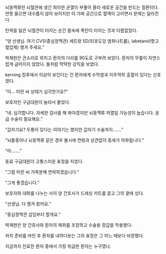 뇌동맥류란 뇌혈관에 생긴 희미한 균열이 부풀어 올라 새로운 공간을 만드는 질환이다. 언뜻 들으면 대수롭지 않아 보이지만 이 가짜 공간으로 혈액이 고이면서 문제는 달라진다.

탄력을 잃은 뇌혈관이 터지는 순간 몸속에 폭탄이 터지는 것과 다름없었다.

“양 선생님. 여기 CVS(중심정맥관) 세트랑 5D/S(포도당 염화나트륨), labetarol(항고혈압제) 챙겨 주세요.”

박재현은 큰소리로 외치고 환자의 다리를 90도로 구부려 보았다. 환자의 무릎이 자연스럽게 굽어지지 않았다. 돌처럼 딱딱한 강직을 보였다.

kerning 징후에서 이상이 보인다는 건 환자에게 수막염과 지주막하 출혈이 있다는 신호였다.

“미… 미란 씨 상태가 심각한가요?”

보호자인 구급대원이 놀라서 물었다.

“네. 심각합니다. 자세한 검사를 해 봐야겠지만 뇌동맥류 파열일 가능성이 높습니다. 응급 수술이 필요해요.”

“갑자기요? 두통이 있다는 이야기는 했지만 갑자기 수술까지…….”

“뇌졸중이나 뇌동맥류 같은 경우 불시에 연령과 상관없이 증세가 악화됩니다.”

“아…….”

동료 구급대원이 고통스러운 표정을 지었다.

“그럼 미란 씨 가족분께 연락하겠습니다.”

“그게 좋겠습니다.”

보호자와 대화를 나누는 사이 양 간호사가 드레싱 카트를 끌고 그의 곁에 섰다.

“선생님. 다 챙겨 왔어요.”

“중심정맥관 삽입부터 할게요.”

박재현은 양 간호사와 환자의 체위를 조정하고 수술용 장갑을 착용했다.

처치 준비를 마친 후 환자를 내려다보는 그의 표정은 그 어느 때보다 비장했다.

지금까지 진료한 환자 중에서 가장 위급한 환자는 누구였나.